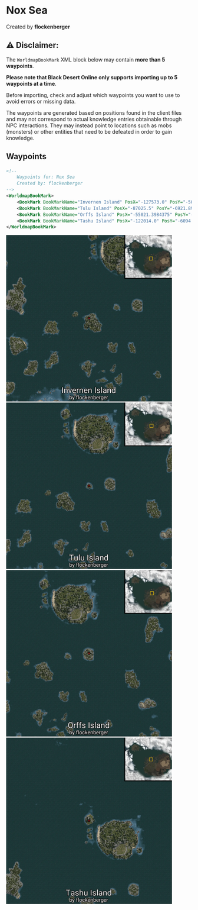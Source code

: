 # Nox Sea
Created by **flockenberger**

## ⚠️ Disclaimer:
The `WorldmapBookMark` XML block below may contain **more than 5 waypoints**.

**Please note that Black Desert Online only supports importing up to 5 waypoints at a time**.

Before importing, check and adjust which waypoints you want to use to avoid errors or missing data.

The waypoints are generated based on positions found in the client files and may not correspond to actual knowledge entries obtainable through NPC interactions.
They may instead point to locations such as mobs (monsters) or other entities that need to be defeated in order to gain knowledge.

## Waypoints
```xml
<!--
    Waypoints for: Nox Sea
    Created by: flockenberger
-->
<WorldmapBookMark>
    <BookMark BookMarkName="Invernen Island" PosX="-127573.0" PosY="-5001.77001953125" PosZ="309870.0" />
    <BookMark BookMarkName="Tulu Island" PosX="-87025.5" PosY="-6921.89013671875" PosZ="326256.0" />
    <BookMark BookMarkName="Orffs Island" PosX="-55021.3984375" PosY="-3854.570068359375" PosZ="330371.0" />
    <BookMark BookMarkName="Tashu Island" PosX="-122014.0" PosY="-6094.52978515625" PosZ="430941.0" />
</WorldmapBookMark>
```

<img src="./Nox Sea_Invernen Island_Preview.webp" width="450"/> <img src="./Nox Sea_Tulu Island_Preview.webp" width="450"/> <img src="./Nox Sea_Orffs Island_Preview.webp" width="450"/> <img src="./Nox Sea_Tashu Island_Preview.webp" width="450"/> 